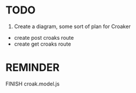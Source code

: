 # TODO
1.  Create a diagram, some sort of plan for Croaker

- create post croaks route
- create get croaks route

# REMINDER
FINISH croak.model.js